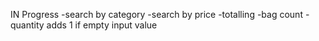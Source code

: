 IN Progress
-search by category
-search by price
-totalling
-bag count
-quantity adds 1 if empty input value
